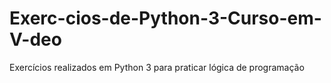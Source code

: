 # Exerc-cios-de-Python-3-Curso-em-V-deo
Exercícios realizados em Python 3 para praticar lógica de programação
